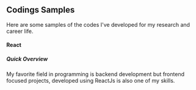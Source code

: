 Codings Samples
--------------------
Here are some samples of the codes I've developed for my research and career life.

#### React
##### Quick Overview
My favorite field in programming is backend development but frontend focused projects, developed using ReactJs is also one of my skills.
 